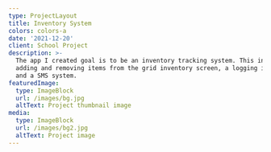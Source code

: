 ```yaml
---
type: ProjectLayout
title: Inventory System
colors: colors-a
date: '2021-12-20'
client: School Project
description: >-
  The app I created goal is to be an inventory tracking system. This includes
  adding and removing items from the grid inventory screen, a logging in system
  and a SMS system.
featuredImage:
  type: ImageBlock
  url: /images/bg.jpg
  altText: Project thumbnail image
media:
  type: ImageBlock
  url: /images/bg2.jpg
  altText: Project image
---
```

